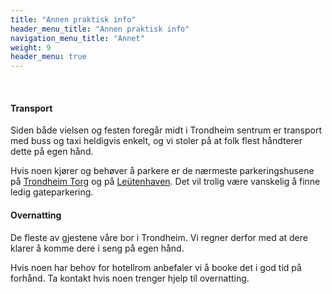```yaml
---
title: "Annen praktisk info"
header_menu_title: "Annen praktisk info"
navigation_menu_title: "Annet"
weight: 9
header_menu: true
---
```


&nbsp;

#### Transport
Siden både vielsen og festen foregår midt i Trondheim sentrum er transport med buss og taxi heldigvis enkelt, og vi stoler på at folk flest håndterer dette på egen hånd.

Hvis noen kjører og behøver å parkere er de nærmeste parkeringshusene på [Trondheim Torg](https://maps.app.goo.gl/8HFk37z9GycL71k3A) og på [Leütenhaven](https://maps.app.goo.gl/erbP8cXi9NYx98XXA). Det vil trolig være vanskelig å finne ledig gateparkering.

#### Overnatting
De fleste av gjestene våre bor i Trondheim. Vi regner derfor med at dere klarer å komme dere i seng på egen hånd.

Hvis noen har behov for hotellrom anbefaler vi å booke det i god tid på forhånd. Ta kontakt hvis noen trenger hjelp til overnatting.
